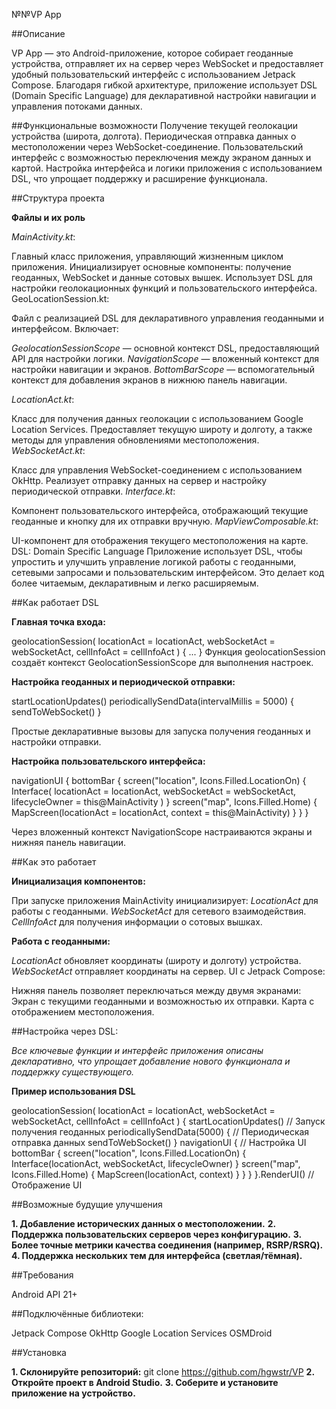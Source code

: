 №№VP App

##Описание

VP App — это Android-приложение, которое собирает геоданные устройства, отправляет их на сервер через WebSocket и предоставляет удобный пользовательский интерфейс с использованием Jetpack Compose. Благодаря гибкой архитектуре, приложение использует DSL (Domain Specific Language) для декларативной настройки навигации и управления потоками данных.

##Функциональные возможности
Получение текущей геолокации устройства (широта, долгота).
Периодическая отправка данных о местоположении через WebSocket-соединение.
Пользовательский интерфейс с возможностью переключения между экраном данных и картой.
Настройка интерфейса и логики приложения с использованием DSL, что упрощает поддержку и расширение функционала.

##Структура проекта

**Файлы и их роль**

*MainActivity.kt*:

Главный класс приложения, управляющий жизненным циклом приложения.
Инициализирует основные компоненты: получение геоданных, WebSocket и данные сотовых вышек.
Использует DSL для настройки геолокационных функций и пользовательского интерфейса.
GeoLocationSession.kt:

Файл с реализацией DSL для декларативного управления геоданными и интерфейсом.
Включает:

*GeolocationSessionScope* — основной контекст DSL, предоставляющий API для настройки логики.
*NavigationScope* — вложенный контекст для настройки навигации и экранов.
*BottomBarScope* — вспомогательный контекст для добавления экранов в нижнюю панель навигации.

*LocationAct.kt*:

Класс для получения данных геолокации с использованием Google Location Services.
Предоставляет текущую широту и долготу, а также методы для управления обновлениями местоположения.
*WebSocketAct.kt*:

Класс для управления WebSocket-соединением с использованием OkHttp.
Реализует отправку данных на сервер и настройку периодической отправки.
*Interface.kt*:

Компонент пользовательского интерфейса, отображающий текущие геоданные и кнопку для их отправки вручную.
*MapViewComposable.kt*:

UI-компонент для отображения текущего местоположения на карте.
DSL: Domain Specific Language
Приложение использует DSL, чтобы упростить и улучшить управление логикой работы с геоданными, сетевыми запросами и пользовательским интерфейсом. Это делает код более читаемым, декларативным и легко расширяемым.

##Как работает DSL

**Главная точка входа:**

geolocationSession(
    locationAct = locationAct,
    webSocketAct = webSocketAct,
    cellInfoAct = cellInfoAct
) {
    ...
}
Функция geolocationSession создаёт контекст GeolocationSessionScope для выполнения настроек.

**Настройка геоданных и периодической отправки:**

startLocationUpdates()
periodicallySendData(intervalMillis = 5000) {
    sendToWebSocket()
}

Простые декларативные вызовы для запуска получения геоданных и настройки отправки.

**Настройка пользовательского интерфейса:**

navigationUI {
    bottomBar {
        screen("location", Icons.Filled.LocationOn) {
            Interface(
                locationAct = locationAct,
                webSocketAct = webSocketAct,
                lifecycleOwner = this@MainActivity
            )
        }
        screen("map", Icons.Filled.Home) {
            MapScreen(locationAct = locationAct, context = this@MainActivity)
        }
    }
}

Через вложенный контекст NavigationScope настраиваются экраны и нижняя панель навигации.

##Как это работает

**Инициализация компонентов:**

При запуске приложения MainActivity инициализирует:
*LocationAct* для работы с геоданными.
*WebSocketAct* для сетевого взаимодействия.
*CellInfoAct* для получения информации о сотовых вышках.

**Работа с геоданными:**

*LocationAct* обновляет координаты (широту и долготу) устройства.
*WebSocketAct* отправляет координаты на сервер.
UI с Jetpack Compose:

Нижняя панель позволяет переключаться между двумя экранами:
Экран с текущими геоданными и возможностью их отправки.
Карта с отображением местоположения.

##Настройка через DSL:

*Все ключевые функции и интерфейс приложения описаны декларативно, что упрощает добавление нового функционала и поддержку существующего.*

**Пример использования DSL**

geolocationSession(
    locationAct = locationAct,
    webSocketAct = webSocketAct,
    cellInfoAct = cellInfoAct
) {
    startLocationUpdates() // Запуск получения геоданных
    periodicallySendData(5000) { // Периодическая отправка данных
        sendToWebSocket()
    }
    navigationUI { // Настройка UI
        bottomBar {
            screen("location", Icons.Filled.LocationOn) {
                Interface(locationAct, webSocketAct, lifecycleOwner)
            }
            screen("map", Icons.Filled.Home) {
                MapScreen(locationAct, context)
            }
        }
    }
}.RenderUI() // Отображение UI

##Возможные будущие улучшения

**1. Добавление исторических данных о местоположении.**
**2. Поддержка пользовательских серверов через конфигурацию.**
**3. Более точные метрики качества соединения (например, RSRP/RSRQ).**
**4. Поддержка нескольких тем для интерфейса (светлая/тёмная).**

##Требования

Android API 21+

##Подключённые библиотеки:

Jetpack Compose
OkHttp
Google Location Services
OSMDroid

##Установка

**1. Склонируйте репозиторий:**
git clone https://github.com/hgwstr/VP
**2. Откройте проект в Android Studio.**
**3. Соберите и установите приложение на устройство.**
